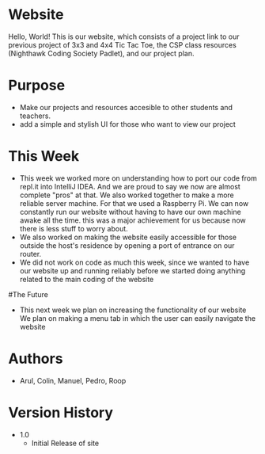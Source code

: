 # Website
Hello, World! This is our website, which consists of a project link to our previous project of 3x3 and 4x4 Tic Tac Toe, the CSP class resources (Nighthawk Coding Society Padlet), and our project plan.  

# Purpose
* Make our projects and resources accesible to other students and teachers.
* add a simple and stylish UI for those who want to view our project

# This Week
* This week we worked more on understanding how to port our code from repl.it into IntelliJ IDEA. And we are proud to say we now are almost complete "pros" at that. We also worked together to make a more reliable server machine. For that we used a Raspberry Pi. We can now constantly run our website without having to have our own machine awake all the time. this was a major achievement for us because now there is less stuff to worry about.
* We also worked on making the website easily accessible for those outside the host's residence by opening a port of entrance on our router.
* We did not work on code as much this week, since we wanted to have our website up and  running reliably before we started doing anything related to the main coding of the website

#The Future
* This next week we plan on increasing the functionality of our website
We plan on making a menu tab in which the user can easily navigate the website

# Authors
* Arul, Colin, Manuel, Pedro, Roop

# Version History
* 1.0
    * Initial Release of site